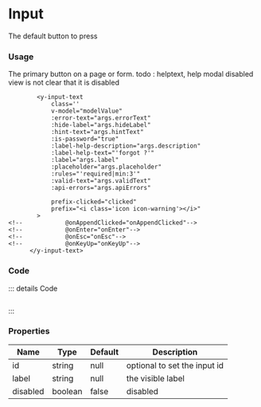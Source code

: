 <script setup>
import {YInputText} from 'bedrock-ui-vue3'
</script>

# Input

The default button to press

<DemoContainer>
  <div class="py-5">
<YInputText label="Primary"/>
  </div>
</DemoContainer>

### Usage
The primary button on a page or form. 
todo : helptext, 
help modal
disabled view is not clear that it is disabled
```angular2html
        <y-input-text
            class=''
            v-model="modelValue"
            :error-text="args.errorText"
            :hide-label="args.hideLabel"
            :hint-text="args.hintText"
            :is-password="true"
            :label-help-description="args.description"
            :label-help-text="'forgot ?'"
            :label="args.label"
            :placeholder="args.placeholder"
            :rules="'required|min:3'"
            :valid-text="args.validText"
            :api-errors="args.apiErrors"

            prefix-clicked="clicked"
            prefix="<i class='icon icon-warning'></i>"
        >
<!--            @onAppendClicked="onAppendClicked"-->
<!--            @onEnter="onEnter"-->
<!--            @onEsc="onEsc"-->
<!--            @onKeyUp="onKeyUp"-->
      </y-input-text>
```


### Code
::: details Code
```js


```
:::



### Properties

| Name     | Type    | Default | Description                  |
|----------|---------|---------|------------------------------|
| id       | string  | null    | optional to set the input id |
| label    | string  | null    | the visible label            |
| disabled | boolean | false   | disabled                     |

